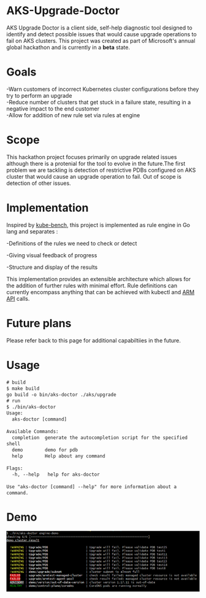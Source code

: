 # AKS-Upgrade-Doctor
AKS Upgrade Doctor is a client side, self-help diagnostic tool designed to identify and detect possible issues that would cause upgrade operations to fail on AKS clusters. 
This project was created as part of Microsoft's annual global hackathon and is currently in a <strong>beta</strong> state. 

# Goals
-Warn customers of incorrect Kubernetes cluster configurations before they try to perform an upgrade <br />
-Reduce number of clusters that get stuck in a failure state, resulting in a negative impact to the end customer <br />
-Allow for addition of new rule set via rules at engine <br />

# Scope 
This hackathon project focuses primarily on upgrade related issues although there is a protenial for the tool to evolve in the future.The first problem we are tackling is detection of restrictive PDBs configured on AKS cluster that would cause an upgrade operation to fail. Out of scope is detection of other issues.

# Implementation
Inspired by [kube-bench](https://github.com/aquasecurity/kube-bench), this project is implemented as rule engine in Go lang and separates : ​

  -Definitions of the rules we need to check or detect <br />

  -Giving visual feedback of progress ​<br />

  -Structure and display of the results <br />

This implementation provides an extensible architecture which allows for the addition of further rules with minimal effort. Rule definitions can currently encompass anything that can be achieved with kubectl and [ARM API](https://docs.microsoft.com/en-us/rest/api/resources/) calls. 
​

# Future plans
Please refer back to this page for additional capabiltiies in the future.

# Usage 

```
# build 
$ make build
go build -o bin/aks-doctor ./aks/upgrade
# run 
$ ./bin/aks-doctor
Usage:
  aks-doctor [command]

Available Commands:
  completion  generate the autocompletion script for the specified shell
  demo        demo for pdb
  help        Help about any command

Flags:
  -h, --help   help for aks-doctor

Use "aks-doctor [command] --help" for more information about a command.

```

# Demo
![AKS-upgrade-dr](images/AKS-upgrade-doctor.png)

